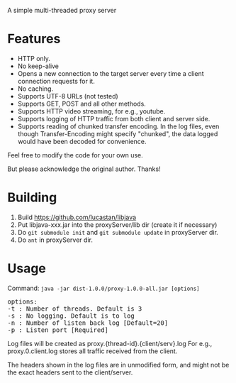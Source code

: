 A simple multi-threaded proxy server 

Features
========
- HTTP only.
- No keep-alive
- Opens a new connection to the target server every time a client
  connection requests for it.
- No caching.
- Supports UTF-8 URLs (not tested)
- Supports GET, POST and all other methods.
- Supports HTTP video streaming, for e.g., youtube.
- Supports logging of HTTP traffic from both client and server side.
- Supports reading of chunked transfer encoding. 
   In the log files, even though Transfer-Encoding might specify
   "chunked", the data logged would have been decoded for convenience.

Feel free to modify the code for your own use. 

But please acknowledge the original author. Thanks!

Building
=========
1. Build https://github.com/lucastan/libjava
2. Put libjava-xxx.jar into the proxyServer/lib dir (create it if necessary)
3. Do `git submodule init` and `git submodule update` in proxyServer dir.
3. Do `ant` in proxyServer dir.

Usage
=========
Command: `java -jar dist-1.0.0/proxy-1.0.0-all.jar [options]`
<pre>
options:
-t : Number of threads. Default is 3
-s : No logging. Default is to log
-n : Number of listen back log [Default=20]
-p : Listen port [Required]
</pre>

Log files will be created as proxy.{thread-id}.{client/serv}.log
For e.g., proxy.0.client.log stores all traffic received from the client.

The headers shown in the log files are in unmodified form, and might not
be the exact headers sent to the client/server.

